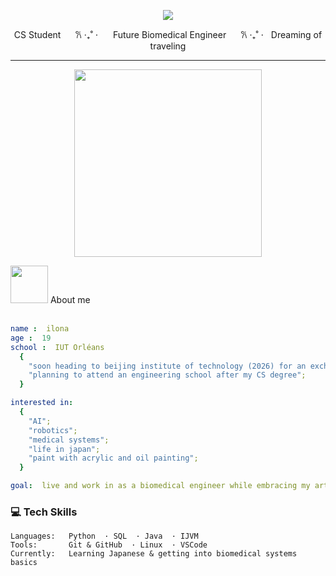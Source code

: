 

<p align="center">
  <img src="https://capsule-render.vercel.app/api?type=venom&height=150&color=0:FB3FEB,100:000000&text=Hi%20there,%20I'm%20Ilona%20🌸&reversal=false&fontColor=FFFFFF&animation=fadeIn&textBg=false&fontSize=55&strokeWidth=1&stroke=c456ae&fontAlignY=50&fontAlign=50&descAlign=50&descAlignY=74"/>

</p>
<!-- 0:FB3FEB,100:FFE629-->



<p align="center">
  CS Student&ZeroWidthSpace; &ZeroWidthSpace; &ZeroWidthSpace; &ZeroWidthSpace;&ZeroWidthSpace; &ZeroWidthSpace; &ZeroWidthSpace; &ZeroWidthSpace;𐙚 ‧₊˚ ⋅&ZeroWidthSpace; &ZeroWidthSpace; &ZeroWidthSpace; &ZeroWidthSpace;&ZeroWidthSpace; &ZeroWidthSpace; &ZeroWidthSpace; &ZeroWidthSpace;Future Biomedical Engineer&ZeroWidthSpace; &ZeroWidthSpace; &ZeroWidthSpace; &ZeroWidthSpace;&ZeroWidthSpace; &ZeroWidthSpace; &ZeroWidthSpace; &ZeroWidthSpace;𐙚 ‧₊˚ ⋅&ZeroWidthSpace; &ZeroWidthSpace; &ZeroWidthSpace; &ZeroWidthSpace;Dreaming of traveling 
  </p>
  
---

<p align="center"> 
<img src="https://media.tenor.com/F9ogau8JCBQAAAAi/mita-miside-oshinokodance-oshinokodance.gif" width="300" height="300" />
</p>

<div>
  <img src="https://media.tenor.com/_goVoRQAOhMAAAAi/miside-mila.gif" width= "60" height="60" />
  <font> About me </font>
</div> 
<br>

```yaml
name :  ilona
age :  19
school :  IUT Orléans
  {
    "soon heading to beijing institute of technology (2026) for an exchange";
    "planning to attend an engineering school after my CS degree";
  }

interested in:
  {
    "AI";
    "robotics";
    "medical systems";
    "life in japan";
    "paint with acrylic and oil painting";
  }

goal:  live and work in as a biomedical engineer while embracing my artist side 
```





### 💻 Tech Skills

```text
Languages:   Python  · SQL  · Java  · IJVM 
Tools:       Git & GitHub  · Linux  · VSCode
Currently:   Learning Japanese & getting into biomedical systems basics
